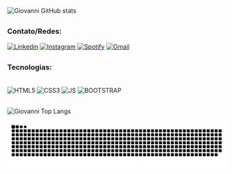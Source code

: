 ![Giovanni GitHub stats](https://github-readme-stats.vercel.app/api?username=giovannibraaga&show_icons=true&theme=merko)

##

### Contato/Redes:

[![Linkedin](https://img.shields.io/badge/LinkedIn-0077B5?style=for-the-badge&logo=linkedin&logoColor=white)](https://www.linkedin.com/in/giovannibraga/)
[![Instagram](https://img.shields.io/badge/Instagram-E4405F?style=for-the-badge&logo=instagram&logoColor=white)](https://www.instagram.com/giovanni_braaga/)
[![Spotify](https://img.shields.io/badge/Spotify-1ED760?&style=for-the-badge&logo=spotify&logoColor=white)](https://open.spotify.com/user/semlimiteplays?si=f02e6e81db194e7b)
[![Gmail](https://img.shields.io/badge/Gmail-D14836?style=for-the-badge&logo=gmail&logoColor=white)](mailto:giovannibraga6@gmail.com)

##

### Tecnologias:

<div style="display: inline_block"><br/>
<img align="center" alt="HTML5" src="https://img.shields.io/badge/HTML5-E34F26?style=for-the-badge&logo=html5&logoColor=white">
<img align="center" alt="CSS3" src="https://img.shields.io/badge/CSS3-1572B6?style=for-the-badge&logo=css3&logoColor=white">
<img align="center" alt="JS" src="https://img.shields.io/badge/JavaScript-F7DF1E?style=for-the-badge&logo=javascript&logoColor=black">
<img align="center" alt="BOOTSTRAP" src="https://img.shields.io/badge/Bootstrap-563D7C?style=for-the-badge&logo=bootstrap&logoColor=white">
</div><br/>

![Giovanni Top Langs](https://github-readme-stats.vercel.app/api/top-langs/?username=giovannibraaga&hide_progress=true)

<picture>
  <source
    media="(prefers-color-scheme: dark)"
    srcset="https://raw.githubusercontent.com/platane/snk/output/github-contribution-grid-snake-dark.svg"
  />
  <source
    media="(prefers-color-scheme: light)"
    srcset="https://raw.githubusercontent.com/platane/snk/output/github-contribution-grid-snake.svg"
  />
  <img
    alt="github contribution grid snake animation"
    src="https://raw.githubusercontent.com/platane/snk/output/github-contribution-grid-snake.svg"
  />
</picture>
